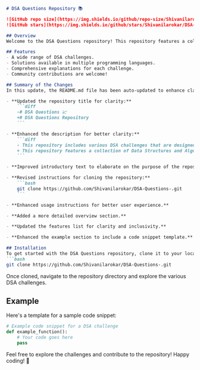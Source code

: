 ```markdown
# DSA Questions Repository 📚

![GitHub repo size](https://img.shields.io/github/repo-size/Shivanilarokar/DSA-Questions-) 
![GitHub stars](https://img.shields.io/github/stars/Shivanilarokar/DSA-Questions-?style=social)

## Overview
Welcome to the DSA Questions repository! This repository features a collection of Data Structures and Algorithms (DSA) challenges designed to help you practice coding and improve your understanding of algorithms and data structures.

## Features
- A wide range of DSA challenges.
- Solutions available in multiple programming languages.
- Comprehensive explanations for each challenge.
- Community contributions are welcome!

## Summary of the Changes
In this update, the README.md file has been auto-updated to enhance clarity and provide a more comprehensive introduction to the repository. Here are the key changes:

- **Updated the repository title for clarity:**
    ```diff
    -# DSA Questions 📈
    +# DSA Questions Repository
    ```

- **Enhanced the description for better clarity:**
    ```diff
    - This repository includes various DSA challenges that are designed to help you practice and improve your coding skills.
    + This repository features a collection of Data Structures and Algorithms (DSA) challenges designed to help you practice coding and improve your understanding of algorithms and data structures.
    ```

- **Improved introductory text to elaborate on the purpose of the repository.**

- **Revised instructions for cloning the repository:**
    ```bash
    git clone https://github.com/Shivanilarokar/DSA-Questions-.git
    ```

- **Enhanced usage instructions for better user experience.**

- **Added a more detailed overview section.**

- **Updated the features list for clarity and inclusivity.**

- **Enhanced the example section to include a code snippet template.**

## Installation
To get started with the DSA Questions repository, clone it to your local machine:
```bash
git clone https://github.com/Shivanilarokar/DSA-Questions-.git
```
Once cloned, navigate to the repository directory and explore the various DSA challenges.

## Example
Here's a template for a sample code snippet:

```python
# Example code snippet for a DSA challenge
def example_function():
    # Your code goes here
    pass
```

Feel free to explore the challenges and contribute to the repository! Happy coding! 🚀
```
